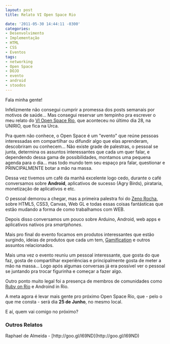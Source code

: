 ```yaml
---
layout: post
title: Relato VI Open Space Rio

date: '2011-05-30 14:44:11 -0300'
categories:
- Desenvolvimento
- Implementação
- HTML
- CSS
- Eventos
tags:
- networking
- Open Space
- DOJO
- evento
- android
- stoodos
---
```

Fala minha gente!

Infelizmente não consegui cumprir a promessa dos posts semanais por motivos de saúde... Mas consegui reservar um tempinho pra escrever o meu relato do [VI Open Space Rio](http://openspacerio.org/), que aconteceu no último dia 28, na UNIRIO, que fica na Urca.

Pra quem não conhece, o Open Space é um "evento" que reúne pessoas interessadas em compartilhar ou difundir algo que elas aprenderam, descobriram ou conhecem... Não existe grade de palestras, o pessoal se junta, determina os assuntos interessantes que cada um quer falar, e dependendo dessa gama de possibilidades, montamos uma pequena agenda para o dia... mas todo mundo tem seu espaço pra falar, questionar e PRINCIPALMENTE botar a mão na massa.

Dessa vez tivemos um café da manhã excelente logo cedo, durante o café conversamos sobre <strong>Android</strong>, aplicativos de sucesso (Agry Birds), pirataria, monetização de aplicativos e etc.

O pessoal demorou a chegar, mas a primeira palestra foi do [Zeno Rocha](http://zenorocha.com/), sobre HTML5, CSS3, Canvas, Web GL e todas essas coisas fantásticas que estão mudando a forma de como trabalhamos com WEB.

Depois disso conversamos um pouco sobre Arduino, Android, web apps e aplicativos nativos pra <em>smartphones</em>.

Mais pro final do evento focamos em produtos interessantes que estão surgindo, ideias de produtos que cada um tem, [Gamification](http://en.wikipedia.org/wiki/Gamification) e outros assuntos relacionados.

Mais uma vez o evento reuniu um pessoal interessante, que gosta do que faz, gosta de compartilhar experiências e principalmente gosta de meter a mão na massa... Logo após algumas conversas já era possível ver o pessoal se juntando pra trocar figurinha e começar a fazer algo.

Outro ponto muito legal foi a presença de membros de comunidades como [Ruby on Rio](http://rubyonrio.org/) e <span class="removed_link" title="http://www.androidinrio.com.br/">Androind in Rio</span>.

A meta agora é levar mais gente pro próximo Open Space Rio, que - pelo o que me consta - será dia <strong>25 de Junho</strong>, no mesmo local.

E aí, quem vai comigo no próximo?

<h3>Outros Relatos</h3>
Raphael de Almeida - [http://goo.gl/I69ND](http://goo.gl/I69ND)

